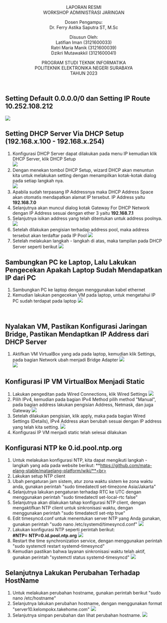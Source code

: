<p align = center>
LAPORAN RESMI <br>
WORKSHOP ADMINISTRASI JARINGAN <br>

<p align=center>
Dosen Pengampu:<br>
Dr. Ferry Astika Saputra ST, M.Sc	

<p align=center>
Disusun Oleh:<br>
Latifian Iman (3121600033) <br>
Ratri Maria Manik (3121600039) <br>
Dzikri Mutawakkil (3121600041) <br>

<p align=center>
PROGRAM STUDI TEKNIK INFORMATIKA<br>
POLITEKNIK ELEKTRONIKA NEGERI SURABAYA<br>
TAHUN 2023
</p>
<br>

## Setting Default 0.0.0.0/0 dan Setting IP Route 10.252.108.212
![](images/routes.png)<br>

## Setting DHCP Server Via DHCP Setup (192.168.x.100 - 192.168.x.254)
1. Konfigurasi DHCP Server dapat dilakukan pada menu IP kemudian klik DHCP Server, klik DHCP Setup<br>
![](images/DHCP_server.jpg)<br>
2. Dengan menekan tombol DHCP Setup, wizard DHCP akan menuntun kita untuk melakukan setting dengan menampilkan kotak-kotak dialog pada setiap langkah nya.<br> 
![](images/DHCP_server2.png)<br>
3. Apabila sudah terpasang IP Addressnya maka DHCP Address Space akan otomatis mendapatkan alamat IP tersebut. IP Address yaitu **192.168.7.0**<br>
4. Selanjutnya akan muncul dialog kotak Gateway For DHCP Network dengan IP Address sesuai dengan ether 3 yaitu **192.168.7.1**<br>
5. Selanjutnya isikan address yang telah ditentukan untuk address poolnya.
![](images/IP_pool.png)<br>
6. Setelah dilakukan pengisian terhadap address pool, maka address tersebut akan terdaftar pada IP Pool
![](images/IP_pool2.png)<br>
7. Setelah melakukan langkah - langkah di atas, maka tampilan pada DHCP Server seperti berikut
![](images/IP_pool3.png)<br>

## Sambungkan PC ke Laptop, Lalu Lakukan Pengecekan Apakah Laptop Sudah Mendapatkan IP dari PC
1. Sambungkan PC ke laptop dengan menggunakan kabel ethernet<br>
2. Kemudian lakukan pengecekan VM pada laptop, untuk mengetahui IP PC sudah terdapat pada laptop
![](images/IP_addr.png)<br>
<br>

## Nyalakan VM, Pastikan Konfigurasi Jaringan Bridge, Pastikan Mendaptkan IP Address dari DHCP Server
1. Aktifkan VM VirtualBox yang ada pada laptop, kemudian klik Settings, pada bagian Network ubah menjadi Bridge Adapter 
![](images/bridge.png)<br>
![](images/IP_addr.png)<br>

## Konfigurasi IP VM VirtualBox Menjadi Static
1. Lakukan pengeditan pada Wired Connections, klik Wired Settings
![](images/set_ip1.png)<br>
2. Pilih IPv4, kemudian pada bagian IPv4 Method pilih method "Manual", pada bagian address lakukan pengisian Address, Netmask, dan juga Gateway
![](images/set_ip2.png)<br>
3. Setelah dilakukan pengisian, klik apply, maka pada bagian Wired Settings (Details), IPv4 Address akan berubah sesuai dengan IP address yang telah kita setting.
![](images/set_ip3.png)<br>
4. Konfigurasi IP VM menjadi static telah selesai dilakukan<br>

## Konfigurasi NTP ke 0.id.pool.ntp.org
1. Untuk melakukan konfigurasi NTP, kita dapat mengikuti langkah - langkah yang ada pada website berikut:
**https://github.com/mata-elang-stable/mataelang-platform/wiki/**<br>
2. Lakukan setup NTP client<br>
3. Ubah pengaturan jam sistem, atur zona waktu sistem ke zona waktu anda, gunakan perintah "sudo timedatectl set-timezone Asia/Jakarta"<br>
4. Selanjutnya lakukan pengaturan terhadap RTC ke UTC dengan menggunakan perintah "sudo timedatectl set-local-rtc false"<br>
5. Selanjutnya akan dilakukan tahap konfigurasi NTP client, dengan mengaktifkan NTP client untuk sinkronisasi waktu, dengan menggunakan perintah "sudo timedatectl set-ntp true"<br>
6. Edit timesyncd.conf untuk menentukan server NTP yang Anda gunakan, gunakan perintah "sudo nano /etc/systemd/timesyncd.conf"
![](images/pool.png)<br>
7. Lakukan konfigurasi NTP seperti perintah berikut:<br>
**#NTP=**
**NTP=0.id.pool.ntp.org**
![](images/pool_1.png)<br>
8. Restart the time synchronization service, dengan menggunakan perintah "sudo systemctl restart systemd-timesyncd"<br>
9. Kemudian pastikan bahwa layanan sinkronisasi waktu telah aktif, gunakan perintah "systemctl status systemd-timesyncd"
![](images/restart_pool.png)<br>

## Selanjutnya Lakukan Perubahan Terhadap HostName
1. Untuk melakukan perubahan hostname, gunakan perintah berikut "sudo nano /etc/hostname"<br>
2. Selanjutnya lakukan perubahan hostname, dengan menggunakan format "server10.kelompokx.takehome.com"
![](images/thp9.png)<br>
3. Selanjutnya simpan perubahan dan lihat perubahan hostname.
![](images/ubah_hostname.png)<br>





